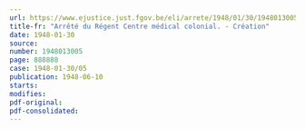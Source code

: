 ```yaml
---
url: https://www.ejustice.just.fgov.be/eli/arrete/1948/01/30/1948013005/justel
title-fr: "Arrêté du Régent Centre médical colonial. - Création"
date: 1948-01-30
source:
number: 1948013005
page: 888888
case: 1948-01-30/05
publication: 1948-06-10
starts:
modifies:
pdf-original:
pdf-consolidated:
---
```


